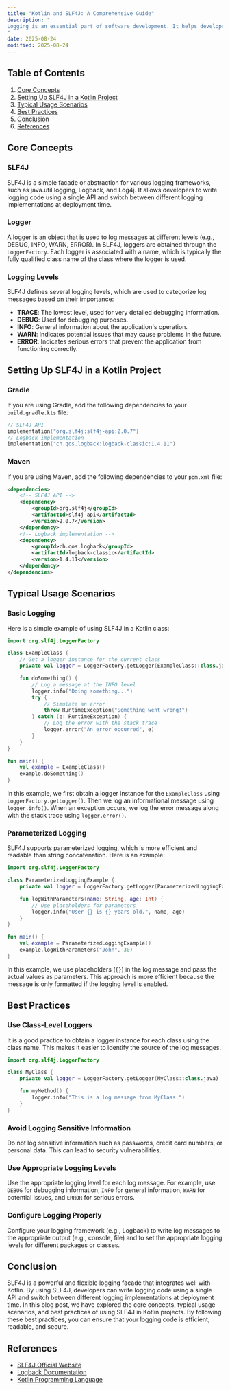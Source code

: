 ```yaml
---
title: "Kotlin and SLF4J: A Comprehensive Guide"
description: "
Logging is an essential part of software development. It helps developers understand the flow of their application, debug issues, and monitor system performance. In the Java and Kotlin ecosystems, Simple Logging Facade for Java (SLF4J) is a widely used logging facade. A facade in this context is a library that provides a unified interface for various logging implementations like Logback, Log4j, and java.util.logging.   Kotlin, being a modern and concise programming language, integrates well with SLF4J. This blog post will explore the core concepts, typical usage scenarios, and best practices of using SLF4J in Kotlin projects.
"
date: 2025-08-24
modified: 2025-08-24
---
```


## Table of Contents
1. [Core Concepts](#core-concepts)
2. [Setting Up SLF4J in a Kotlin Project](#setting-up-slf4j-in-a-kotlin-project)
3. [Typical Usage Scenarios](#typical-usage-scenarios)
4. [Best Practices](#best-practices)
5. [Conclusion](#conclusion)
6. [References](#references)

## Core Concepts

### SLF4J
SLF4J is a simple facade or abstraction for various logging frameworks, such as java.util.logging, Logback, and Log4j. It allows developers to write logging code using a single API and switch between different logging implementations at deployment time.

### Logger
A logger is an object that is used to log messages at different levels (e.g., DEBUG, INFO, WARN, ERROR). In SLF4J, loggers are obtained through the `LoggerFactory`. Each logger is associated with a name, which is typically the fully qualified class name of the class where the logger is used.

### Logging Levels
SLF4J defines several logging levels, which are used to categorize log messages based on their importance:
- **TRACE**: The lowest level, used for very detailed debugging information.
- **DEBUG**: Used for debugging purposes.
- **INFO**: General information about the application's operation.
- **WARN**: Indicates potential issues that may cause problems in the future.
- **ERROR**: Indicates serious errors that prevent the application from functioning correctly.

## Setting Up SLF4J in a Kotlin Project

### Gradle
If you are using Gradle, add the following dependencies to your `build.gradle.kts` file:

```kotlin
// SLF4J API
implementation("org.slf4j:slf4j-api:2.0.7")
// Logback implementation
implementation("ch.qos.logback:logback-classic:1.4.11")
```

### Maven
If you are using Maven, add the following dependencies to your `pom.xml` file:

```xml
<dependencies>
    <!-- SLF4J API -->
    <dependency>
        <groupId>org.slf4j</groupId>
        <artifactId>slf4j-api</artifactId>
        <version>2.0.7</version>
    </dependency>
    <!-- Logback implementation -->
    <dependency>
        <groupId>ch.qos.logback</groupId>
        <artifactId>logback-classic</artifactId>
        <version>1.4.11</version>
    </dependency>
</dependencies>
```

## Typical Usage Scenarios

### Basic Logging
Here is a simple example of using SLF4J in a Kotlin class:

```kotlin
import org.slf4j.LoggerFactory

class ExampleClass {
    // Get a logger instance for the current class
    private val logger = LoggerFactory.getLogger(ExampleClass::class.java)

    fun doSomething() {
        // Log a message at the INFO level
        logger.info("Doing something...")
        try {
            // Simulate an error
            throw RuntimeException("Something went wrong!")
        } catch (e: RuntimeException) {
            // Log the error with the stack trace
            logger.error("An error occurred", e)
        }
    }
}

fun main() {
    val example = ExampleClass()
    example.doSomething()
}
```

In this example, we first obtain a logger instance for the `ExampleClass` using `LoggerFactory.getLogger()`. Then we log an informational message using `logger.info()`. When an exception occurs, we log the error message along with the stack trace using `logger.error()`.

### Parameterized Logging
SLF4J supports parameterized logging, which is more efficient and readable than string concatenation. Here is an example:

```kotlin
import org.slf4j.LoggerFactory

class ParameterizedLoggingExample {
    private val logger = LoggerFactory.getLogger(ParameterizedLoggingExample::class.java)

    fun logWithParameters(name: String, age: Int) {
        // Use placeholders for parameters
        logger.info("User {} is {} years old.", name, age)
    }
}

fun main() {
    val example = ParameterizedLoggingExample()
    example.logWithParameters("John", 30)
}
```

In this example, we use placeholders (`{}`) in the log message and pass the actual values as parameters. This approach is more efficient because the message is only formatted if the logging level is enabled.

## Best Practices

### Use Class-Level Loggers
It is a good practice to obtain a logger instance for each class using the class name. This makes it easier to identify the source of the log messages.

```kotlin
import org.slf4j.LoggerFactory

class MyClass {
    private val logger = LoggerFactory.getLogger(MyClass::class.java)

    fun myMethod() {
        logger.info("This is a log message from MyClass.")
    }
}
```

### Avoid Logging Sensitive Information
Do not log sensitive information such as passwords, credit card numbers, or personal data. This can lead to security vulnerabilities.

### Use Appropriate Logging Levels
Use the appropriate logging level for each log message. For example, use `DEBUG` for debugging information, `INFO` for general information, `WARN` for potential issues, and `ERROR` for serious errors.

### Configure Logging Properly
Configure your logging framework (e.g., Logback) to write log messages to the appropriate output (e.g., console, file) and to set the appropriate logging levels for different packages or classes.

## Conclusion
SLF4J is a powerful and flexible logging facade that integrates well with Kotlin. By using SLF4J, developers can write logging code using a single API and switch between different logging implementations at deployment time. In this blog post, we have explored the core concepts, typical usage scenarios, and best practices of using SLF4J in Kotlin projects. By following these best practices, you can ensure that your logging code is efficient, readable, and secure.

## References
- [SLF4J Official Website](https://www.slf4j.org/)
- [Logback Documentation](https://logback.qos.ch/documentation.html)
- [Kotlin Programming Language](https://kotlinlang.org/)
